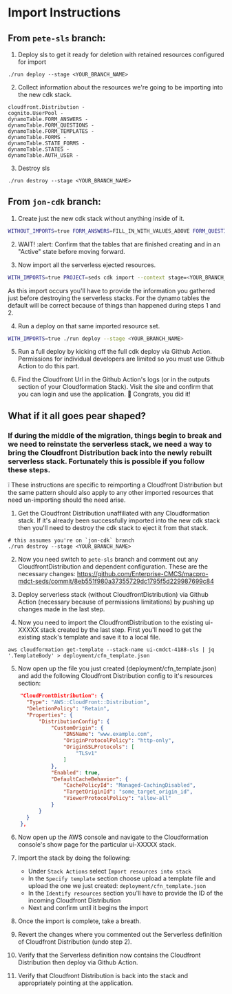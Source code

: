 # Import Instructions

## From `pete-sls` branch:

1. Deploy sls to get it ready for deletion with retained resources configured for import

```
./run deploy --stage <YOUR_BRANCH_NAME>
```

2. Collect information about the resources we're going to be importing into the new cdk stack.
```
cloudfront.Distribution -
cognito.UserPool -
dynamoTable.FORM_ANSWERS -
dynamoTable.FORM_QUESTIONS -
dynamoTable.FORM_TEMPLATES -
dynamoTable.FORMS -
dynamoTable.STATE_FORMS -
dynamoTable.STATES -
dynamoTable.AUTH_USER -
```

3. Destroy sls

```
./run destroy --stage <YOUR_BRANCH_NAME>
```

## From `jon-cdk` branch:


1. Create just the new cdk stack without anything inside of it.

```bash
WITHOUT_IMPORTS=true FORM_ANSWERS=FILL_IN_WITH_VALUES_ABOVE FORM_QUESTIONS=FILL_IN_WITH_VALUES_ABOVE FORM_TEMPLATES=FILL_IN_WITH_VALUES_ABOVE FORMS=FILL_IN_WITH_VALUES_ABOVE STATE_FORMS=FILL_IN_WITH_VALUES_ABOVE STATES=FILL_IN_WITH_VALUES_ABOVE AUTH_USER=FILL_IN_WITH_VALUES_ABOVE ./run deploy --stage <YOUR_BRANCH_NAME>
```

2. WAIT! :alert: Confirm that the tables that are finished creating and in an "Active" state before moving forward.

3. Now import all the serverless ejected resources.

```bash
WITH_IMPORTS=true PROJECT=seds cdk import --context stage=<YOUR_BRANCH_NAME> --force
```
As this import occurs you'll have to provide the information you gathered just before destroying the serverless stacks. For the dynamo tables the default will be correct because of things than happened during steps 1 and 2.

4. Run a deploy on that same imported resource set.

```bash
WITH_IMPORTS=true ./run deploy --stage <YOUR_BRANCH_NAME>
```

5. Run a full deploy by kicking off the full cdk deploy via Github Action. Permissions for individual developers are limited so you must use Github Action to do this part.

6. Find the Cloudfront Url in the Github Action's logs (or in the outputs section of your Cloudformation Stack). Visit the site and confirm that you can login and use the application. :tada: Congrats, you did it!


## What if it all goes pear shaped?

### If during the middle of the migration, things begin to break and we need to reinstate the serverless stack, we need a way to bring the Cloudfront Distribution back into the newly rebuilt serverless stack. Fortunately this is possible if you follow these steps.

:grey_exclamation: These instructions are specific to reimporting a Cloudfront Distribution but the same pattern should also apply to any other imported resources that need un-importing should the need arise.

1) Get the Cloudfront Distribution unaffiliated with any Cloudformation stack. If it's already been successfully imported into the new cdk stack then you'll need to destroy the cdk stack to eject it from that stack.
```
# this assumes you're on `jon-cdk` branch
./run destroy --stage <YOUR_BRANCH_NAME>
```

2) Now you need switch to `pete-sls` branch and comment out any CloudfrontDistribution and dependent configuration.
These are the necessary changes: https://github.com/Enterprise-CMCS/macpro-mdct-seds/commit/8eb551f980a37355729dc1795f5d229987699c84

3) Deploy serverless stack (without CloudfrontDistribution) via Github Action (necessary because of permissions limitations) by pushing up changes made in the last step.

4) Now you need to import the CloudfrontDistribution to the existing ui-XXXXX stack created by the last step. First you'll need to get the existing stack's template and save it to a local file.
```
aws cloudformation get-template --stack-name ui-cmdct-4188-sls | jq '.TemplateBody' > deployment/cfn_template.json
```

5) Now open up the file you just created (deployment/cfn_template.json) and add the following Cloudfront Distribution config to it's resources section:
```json
    "CloudFrontDistribution": {
      "Type": "AWS::CloudFront::Distribution",
      "DeletionPolicy": "Retain",
      "Properties": {
          "DistributionConfig": {
              "CustomOrigin": {
                  "DNSName": "www.example.com",
                  "OriginProtocolPolicy": "http-only",
                  "OriginSSLProtocols": [
                      "TLSv1"
                  ]
              },
              "Enabled": true,
              "DefaultCacheBehavior": {
                  "CachePolicyId": "Managed-CachingDisabled",
                  "TargetOriginId": "some_target_origin_id",
                  "ViewerProtocolPolicy": "allow-all"
              }
          }
      }
    },
```

6) Now open up the AWS console and navigate to the Cloudformation console's show page for the particular ui-XXXXX stack.

7) Import the stack by doing the following:
    - Under `Stack Actions` select `Import resources into stack`
    - In the `Specify template` section choose upload a template file and upload the one we just created: `deployment/cfn_template.json`
    - In the `Identify resources` section you'll have to provide the ID of the incoming Cloudfront Distribution
    - Next and confirm until it begins the import

8) Once the import is complete, take a breath.

9) Revert the changes where you commented out the Serverless definition of Cloudfront Distribution (undo step 2).

10) Verify that the Serverless definition now contains the Cloudfront Distribution then deploy via Github Action.

11) Verify that Cloudfront Distribution is back into the stack and appropriately pointing at the application.
